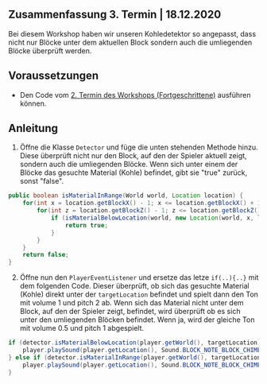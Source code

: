 ## Zusammenfassung 3. Termin | 18.12.2020

Bei diesem Workshop haben wir unseren Kohledetektor so angepasst, dass nicht nur Blöcke unter dem aktuellen Block sondern auch die umliegenden Blöcke überprüft werden.

## Voraussetzungen
- Den Code vom [2. Termin des Workshops (Fortgeschrittene)](https://github.com/KatharinaSick/coderdojo-minecraft-material-detector/tree/2020-12-15_second-workshop-advanced) ausführen können.

## Anleitung
1. Öffne die Klasse `Detector` und füge die unten stehenden Methode hinzu. Diese überprüft nicht nur den Block, auf den der Spieler aktuell zeigt, sondern auch die umliegenden Blöcke. Wenn sich unter einem der Blöcke das gesuchte Material (Kohle) befindet, gibt sie "true" zurück, sonst "false".
```java
public boolean isMaterialInRange(World world, Location location) {
    for(int x = location.getBlockX() - 1; x <= location.getBlockX() + 1; x++) {
        for(int z = location.getBlockZ() - 1; z <= location.getBlockZ() + 1; z++) {
            if (isMaterialBelowLocation(world, new Location(world, x, location.getBlockY(), location.getBlockZ()))) {
                return true;
            }
        }
    }
    return false;
}
```
2. Öffne nun den `PlayerEventListener` und ersetze das letze `if(..){..}` mit dem folgenden Code. Dieser überprüft, ob sich das gesuchte Material (Kohle) direkt unter der `targetLocation` befindet und spielt dann den Ton mit volume 1 und pitch 2 ab. Wenn sich das Material nicht unter dem Block, auf den der Spieler zeigt, befindet, wird überprüft ob es sich unter den umliegenden Blöcken befindet. Wenn ja, wird der gleiche Ton mit volume 0.5 und pitch 1 abgespielt. 
```java
if (detector.isMaterialBelowLocation(player.getWorld(), targetLocation)) {
    player.playSound(player.getLocation(), Sound.BLOCK_NOTE_BLOCK_CHIME, 1, 2);
} else if (detector.isMaterialInRange(player.getWorld(), targetLocation)) {
    player.playSound(player.getLocation(), Sound.BLOCK_NOTE_BLOCK_CHIME, 0.5F, 1);
}
```
